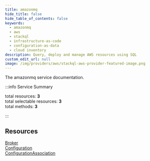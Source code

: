 ```yaml
---
title: amazonmq
hide_title: false
hide_table_of_contents: false
keywords:
  - amazonmq
  - aws
  - stackql
  - infrastructure-as-code
  - configuration-as-data
  - cloud inventory
description: Query, deploy and manage AWS resources using SQL
custom_edit_url: null
image: /img/providers/aws/stackql-aws-provider-featured-image.png
---
```


The amazonmq service documentation.

:::info Service Summary

<div class="row">
<div class="providerDocColumn">
<span>total resources:&nbsp;<b>3</b></span><br />
<span>total selectable resources:&nbsp;<b>3</b></span><br />
<span>total methods:&nbsp;<b>3</b></span><br />
</div>
</div>

:::

## Resources
<div class="row">
<div class="providerDocColumn">
<a href="/providers/aws/amazonmq/Broker/">Broker</a><br />
<a href="/providers/aws/amazonmq/Configuration/">Configuration</a>
</div>
<div class="providerDocColumn">
<a href="/providers/aws/amazonmq/ConfigurationAssociation/">ConfigurationAssociation</a>
</div>
</div>